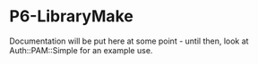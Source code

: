 P6-LibraryMake
==============

Documentation will be put here at some point - until then, look at Auth::PAM::Simple for an example use.
